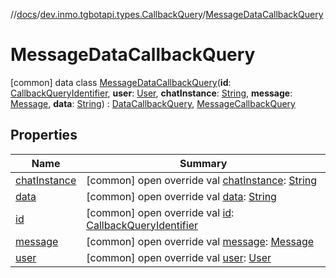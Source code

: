 //[docs](../../../index.md)/[dev.inmo.tgbotapi.types.CallbackQuery](../index.md)/[MessageDataCallbackQuery](index.md)



# MessageDataCallbackQuery  
 [common] data class [MessageDataCallbackQuery](index.md)(**id**: [CallbackQueryIdentifier](../../dev.inmo.tgbotapi.types/index.md#%5Bdev.inmo.tgbotapi.types%2FCallbackQueryIdentifier%2F%2F%2FPointingToDeclaration%2F%5D%2FClasslikes%2F625018081), **user**: [User](../../dev.inmo.tgbotapi.types/-user/index.md), **chatInstance**: [String](https://kotlinlang.org/api/latest/jvm/stdlib/kotlin/-string/index.html), **message**: [Message](../../dev.inmo.tgbotapi.types.message.abstracts/-message/index.md), **data**: [String](https://kotlinlang.org/api/latest/jvm/stdlib/kotlin/-string/index.html)) : [DataCallbackQuery](../-data-callback-query/index.md), [MessageCallbackQuery](../-message-callback-query/index.md)   


## Properties  
  
|  Name |  Summary | 
|---|---|
| <a name="dev.inmo.tgbotapi.types.CallbackQuery/MessageDataCallbackQuery/chatInstance/#/PointingToDeclaration/"></a>[chatInstance](chat-instance.md)| <a name="dev.inmo.tgbotapi.types.CallbackQuery/MessageDataCallbackQuery/chatInstance/#/PointingToDeclaration/"></a> [common] open override val [chatInstance](chat-instance.md): [String](https://kotlinlang.org/api/latest/jvm/stdlib/kotlin/-string/index.html)   <br>|
| <a name="dev.inmo.tgbotapi.types.CallbackQuery/MessageDataCallbackQuery/data/#/PointingToDeclaration/"></a>[data](data.md)| <a name="dev.inmo.tgbotapi.types.CallbackQuery/MessageDataCallbackQuery/data/#/PointingToDeclaration/"></a> [common] open override val [data](data.md): [String](https://kotlinlang.org/api/latest/jvm/stdlib/kotlin/-string/index.html)   <br>|
| <a name="dev.inmo.tgbotapi.types.CallbackQuery/MessageDataCallbackQuery/id/#/PointingToDeclaration/"></a>[id](id.md)| <a name="dev.inmo.tgbotapi.types.CallbackQuery/MessageDataCallbackQuery/id/#/PointingToDeclaration/"></a> [common] open override val [id](id.md): [CallbackQueryIdentifier](../../dev.inmo.tgbotapi.types/index.md#%5Bdev.inmo.tgbotapi.types%2FCallbackQueryIdentifier%2F%2F%2FPointingToDeclaration%2F%5D%2FClasslikes%2F625018081)   <br>|
| <a name="dev.inmo.tgbotapi.types.CallbackQuery/MessageDataCallbackQuery/message/#/PointingToDeclaration/"></a>[message](message.md)| <a name="dev.inmo.tgbotapi.types.CallbackQuery/MessageDataCallbackQuery/message/#/PointingToDeclaration/"></a> [common] open override val [message](message.md): [Message](../../dev.inmo.tgbotapi.types.message.abstracts/-message/index.md)   <br>|
| <a name="dev.inmo.tgbotapi.types.CallbackQuery/MessageDataCallbackQuery/user/#/PointingToDeclaration/"></a>[user](user.md)| <a name="dev.inmo.tgbotapi.types.CallbackQuery/MessageDataCallbackQuery/user/#/PointingToDeclaration/"></a> [common] open override val [user](user.md): [User](../../dev.inmo.tgbotapi.types/-user/index.md)   <br>|

